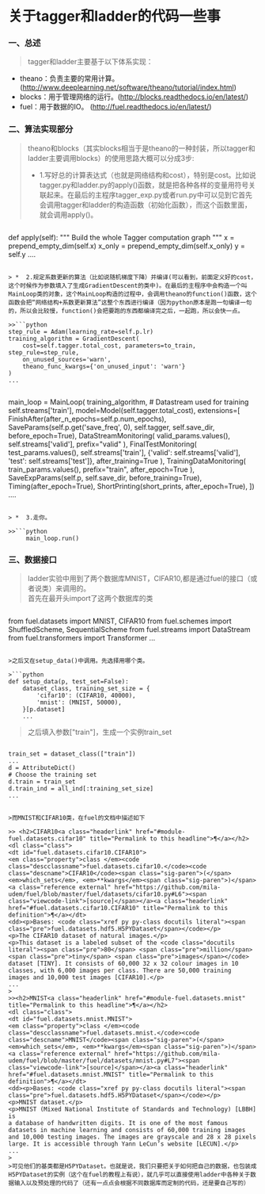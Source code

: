 # 关于tagger和ladder的代码一些事

### 一、总述

>tagger和ladder主要基于以下体系实现：
* theano：负责主要的常用计算。(http://www.deeplearning.net/software/theano/tutorial/index.html)
* blocks：用于管理网络的运行。(http://blocks.readthedocs.io/en/latest/)
* fuel：用于数据的IO。 (http://fuel.readthedocs.io/en/latest/)

### 二、算法实现部分

>	theano和blocks（其实blocks相当于是theano的一种封装，所以tagger和ladder主要调用blocks）的使用思路大概可以分成3步:
> *  1.写好总的计算表达式（也就是网络结构和cost），特别是cost。比如说tagger.py和ladder.py的apply()函数，就是把各种各样的变量用符号关联起来。在最后的主程序tagger_exp.py或者run.py中可以见到它首先会调用tagger和ladder的构造函数（初始化函数），而这个函数里面，就会调用apply()。

>>```python
def apply(self):
    """ Build the whole Tagger computation graph """
    x = prepend_empty_dim(self.x)
    x_only = prepend_empty_dim(self.x_only)
    y = self.y
    ....
```

> *  2.规定系数更新的算法（比如说随机梯度下降）并编译(可以看到，前面定义好的cost，这个时候作为参数填入了生成GradientDescent的类中)。在最后的主程序中会构造一个叫MainLoop类的对象，这个MainLoop构造的过程中，会调用theano的function()函数，这个函数会把“网络结构+系数更新算法”这整个东西进行编译（因为python原本是跑一句编译一句的，所以会比较慢，function()会把要跑的东西都编译完之后，一起跑，所以会快一点。

>>```python
step_rule = Adam(learning_rate=self.p.lr)
training_algorithm = GradientDescent(
    cost=self.tagger.total_cost, parameters=to_train, step_rule=step_rule,
    on_unused_sources='warn',
    theano_func_kwargs={'on_unused_input': 'warn'}
)
...
```

>>```python
main_loop = MainLoop(
    training_algorithm,
    # Datastream used for training
    self.streams['train'],
    model=Model(self.tagger.total_cost),
    extensions=[
        FinishAfter(after_n_epochs=self.p.num_epochs),
        SaveParams(self.p.get('save_freq', 0), self.tagger, self.save_dir, before_epoch=True),
        DataStreamMonitoring(
            valid_params.values(),
            self.streams['valid'],
            prefix="valid"
        ),
        FinalTestMonitoring(
            test_params.values(),
            self.streams['train'],
            {'valid': self.streams['valid'], 'test': self.streams['test']},
            after_training=True
        ),
        TrainingDataMonitoring(
            train_params.values(),
            prefix="train", after_epoch=True
        ),
        SaveExpParams(self.p, self.save_dir, before_training=True),
        Timing(after_epoch=True),
        ShortPrinting(short_prints, after_epoch=True),
    ])
    ....
```

> *  3.走你。

>>```python
     main_loop.run()
```

### 三、数据接口
>ladder实验中用到了两个数据库MNIST，CIFAR10,都是通过fuel的接口（或者说类）来调用的。  
>首先在最开头import了这两个数据库的类

>```python
from fuel.datasets import MNIST, CIFAR10
from fuel.schemes import ShuffledScheme, SequentialScheme
from fuel.streams import DataStream
from fuel.transformers import Transformer
...
```

>之后又在setup_data()中调用。先选择用哪个类。

>```python
def setup_data(p, test_set=False):
    dataset_class, training_set_size = {
        'cifar10': (CIFAR10, 40000),
        'mnist': (MNIST, 50000),
    }[p.dataset]
    ...
```

>之后填入参数["train"]，生成一个实例train_set

>```python
    train_set = dataset_class(["train"])
    ...
    d = AttributeDict()
    # Choose the training set
    d.train = train_set
    d.train_ind = all_ind[:training_set_size]
    ...
```

>而MNIST和CIFAR10类，在fuel的文档中描述如下  

>> <h2>CIFAR10<a class="headerlink" href="#module-fuel.datasets.cifar10" title="Permalink to this headline">¶</a></h2>
<dl class="class">
<dt id="fuel.datasets.cifar10.CIFAR10">
<em class="property">class </em><code class="descclassname">fuel.datasets.cifar10.</code><code class="descname">CIFAR10</code><span class="sig-paren">(</span><em>which_sets</em>, <em>**kwargs</em><span class="sig-paren">)</span><a class="reference external" href="https://github.com/mila-udem/fuel/blob/master/fuel/datasets/cifar10.py#L6"><span class="viewcode-link">[source]</span></a><a class="headerlink" href="#fuel.datasets.cifar10.CIFAR10" title="Permalink to this definition">¶</a></dt>
<dd><p>Bases: <code class="xref py py-class docutils literal"><span class="pre">fuel.datasets.hdf5.H5PYDataset</span></code></p>
<p>The CIFAR10 dataset of natural images.</p>
<p>This dataset is a labeled subset of the <code class="docutils literal"><span class="pre">80</span> <span class="pre">million</span> <span class="pre">tiny</span> <span class="pre">images</span></code>
dataset [TINY]. It consists of 60,000 32 x 32 colour images in 10
classes, with 6,000 images per class. There are 50,000 training
images and 10,000 test images [CIFAR10].</p>
...
>
>><h2>MNIST<a class="headerlink" href="#module-fuel.datasets.mnist" title="Permalink to this headline">¶</a></h2>
<dl class="class">
<dt id="fuel.datasets.mnist.MNIST">
<em class="property">class </em><code class="descclassname">fuel.datasets.mnist.</code><code class="descname">MNIST</code><span class="sig-paren">(</span><em>which_sets</em>, <em>**kwargs</em><span class="sig-paren">)</span><a class="reference external" href="https://github.com/mila-udem/fuel/blob/master/fuel/datasets/mnist.py#L7"><span class="viewcode-link">[source]</span></a><a class="headerlink" href="#fuel.datasets.mnist.MNIST" title="Permalink to this definition">¶</a></dt>
<dd><p>Bases: <code class="xref py py-class docutils literal"><span class="pre">fuel.datasets.hdf5.H5PYDataset</span></code></p>
<p>MNIST dataset.</p>
<p>MNIST (Mixed National Institute of Standards and Technology) [LBBH] is
a database of handwritten digits. It is one of the most famous
datasets in machine learning and consists of 60,000 training images
and 10,000 testing images. The images are grayscale and 28 x 28 pixels
large. It is accessible through Yann LeCun’s website [LECUN].</p>
...
>
>可见他们的基类都是H5PYDataset。也就是说，我们只要把关于如何把自己的数据，也包装成H5PYDataset的实例（这个在fuel的教程上有说），就几乎可以直接使用ladder中各种关于数据输入以及预处理的代码了（还有一点点会根据不同数据库而定制的代码，还是要自己写的）
